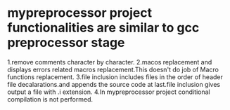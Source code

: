 # mypreprocessor project functionalities are similar to gcc preprocessor stage
1.remove comments character by character.
2.macos replacement and displays errors related macros replacement.This doesn't do job of Macro functions replacement.
3.file inclusion includes files in the order of header file decalarations.and appends the source code at last.file inclusion gives output a file with .i extension.
4.In mypreprocessor project conditional compilation is not performed.
